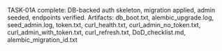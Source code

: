 TASK-01A complete: DB-backed auth skeleton, migration applied, admin seeded, endpoints verified.
Artifacts: db_boot.txt, alembic_upgrade.log, seed_admin.log, token.txt,
curl_health.txt, curl_admin_no_token.txt, curl_admin_with_token.txt, curl_refresh.txt,
DoD_checklist.md, alembic_migration_id.txt
